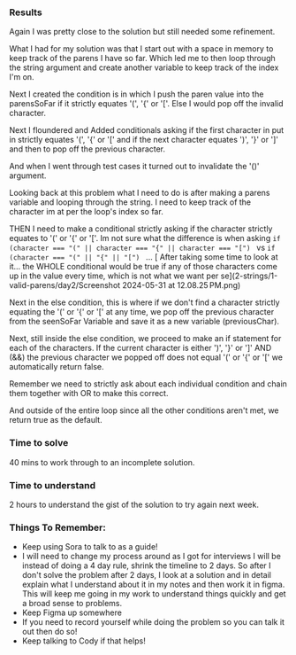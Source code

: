 ### Results
Again I was pretty close to the solution but still needed some refinement. 

What I had for my solution was that I start out with a space in memory to keep track of the parens I have so far.
Which led me to then loop through the string argument and create another variable to keep track of the index I'm on.

Next I created the condition is in which I push the paren value into the parensSoFar if it strictly equates '(', '{' or '['. Else I would pop off the invalid character. 

Next I floundered and Added conditionals asking if the first character in put in strictly equates '(', '{' or '[' and if the next character equates ')', '}' or ']' and then to pop off the previous character.

And when I went through test cases it turned out to invalidate the '()' argument. 


Looking back at this problem what I need to do is  after making a parens variable and looping through the string. I need to keep track of the character im at per the loop's index so far.

THEN I need to make a conditional strictly asking if the character strictly equates to '(' or '{' or '['. Im not sure what the difference is when asking `if (character === "(" || character === "{" || character === "[") ` vs `if (character === "(" || "{" || "[") `
...
 [ After taking some time to look at it... the WHOLE conditional would be true if any of those characters come up in the value every time, which is not what we want per se](2-strings/1-valid-parens/day2/Screenshot 2024-05-31 at 12.08.25 PM.png)

Next in the else condition, this is where if we don't find a character strictly equating the '(' or '{' or '[' at any time, we pop off the previous character from the seenSoFar Variable and save it as  a new variable (previousChar).

Next, still inside the else condition, we proceed to make an if statement for each of the characters. If the current character is either ')', '}' or ']' AND (&&) the previous character we popped off does not equal '(' or '{' or '[' we automatically return false.

Remember we need to strictly ask about each individual condition and chain them together with OR to make this correct.

And outside of the entire loop since all the other conditions aren't met, we return true as the default.

### Time to solve
40 mins to work through to an incomplete solution.


### Time to understand
2 hours to understand the gist of the solution to try again next week. 

### Things To Remember: 
- Keep using Sora to talk to as a guide!
- I will need to change my process around as I got for interviews I will be instead of doing a 4 day rule, shrink the timeline to 2 days. So after I don't solve the problem after 2 days, I look at a solution and in detail explain what I understand about it in my notes and then work it in figma. This will keep me going in my work to understand things quickly and get a broad sense to problems.
- Keep Figma up somewhere 
- If you need to record yourself while doing the problem so you can talk it out then do so!
- Keep talking to Cody if that helps!
